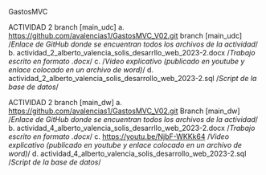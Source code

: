 GastosMVC

ACTIVIDAD 2 branch [main_udc]
a.  https://github.com/avalencias1/GastosMVC_V02.git  branch [main_udc] /*Enlace de GitHub donde se encuentran todos los archivos de la actividad*/
b. actividad_2_alberto_valencia_solis_desarrllo_web_2023-2.docx  /*Trabajo escrito en formato .docx*/
c.   /*Video explicativo (publicado en youtube y enlace colocado en un archivo de word)*/
d. actividad_2_alberto_valencia_solis_desarrollo_web_2023-2.sql  /*Script de la base de datos*/

ACTIVIDAD 2 branch [main_dw]
a.  https://github.com/avalencias1/GastosMVC_V02.git Branch [main_dw]   /*Enlace de GitHub donde se encuentran todos los archivos de la actividad*/
b. actividad_4_alberto_valencia_solis_desarrllo_web_2023-2.docx  /*Trabajo escrito en formato .docx*/
c. https://youtu.be/NjbF-WKKk64  /*Video explicativo (publicado en youtube y enlace colocado en un archivo de word)*/
d. actividad_4_alberto_valencia_solis_desarrollo_web_2023-2.sql  /*Script de la base de datos*/






